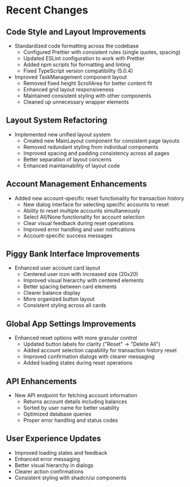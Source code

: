 # Recent Changes

## Code Style and Layout Improvements

- Standardized code formatting across the codebase
  - Configured Prettier with consistent rules (single quotes, spacing)
  - Updated ESLint configuration to work with Prettier
  - Added npm scripts for formatting and linting
  - Fixed TypeScript version compatibility (5.0.4)
- Improved TaskManagement component layout
  - Removed fixed height ScrollArea for better content fit
  - Enhanced grid layout responsiveness
  - Maintained consistent styling with other components
  - Cleaned up unnecessary wrapper elements

## Layout System Refactoring

- Implemented new unified layout system
  - Created new MainLayout component for consistent page layouts
  - Removed redundant styling from individual components
  - Improved spacing and padding consistency across all pages
  - Better separation of layout concerns
  - Enhanced maintainability of layout code

## Account Management Enhancements

- Added new account-specific reset functionality for transaction history
  - New dialog interface for selecting specific accounts to reset
  - Ability to reset multiple accounts simultaneously
  - Select All/None functionality for account selection
  - Clear visual feedback during reset operations
  - Improved error handling and user notifications
  - Account-specific success messages

## Piggy Bank Interface Improvements

- Enhanced user account card layout
  - Centered user icon with increased size (20x20)
  - Improved visual hierarchy with centered elements
  - Better spacing between card elements
  - Clearer balance display
  - More organized button layout
  - Consistent styling across all cards

## Global App Settings Improvements

- Enhanced reset options with more granular control
  - Updated button labels for clarity ("Reset" → "Delete All")
  - Added account selection capability for transaction history reset
  - Improved confirmation dialogs with clearer messaging
  - Added loading states during reset operations

## API Enhancements

- New API endpoint for fetching account information
  - Returns account details including balances
  - Sorted by user name for better usability
  - Optimized database queries
  - Proper error handling and status codes

## User Experience Updates

- Improved loading states and feedback
- Enhanced error messaging
- Better visual hierarchy in dialogs
- Clearer action confirmations
- Consistent styling with shadcn/ui components
